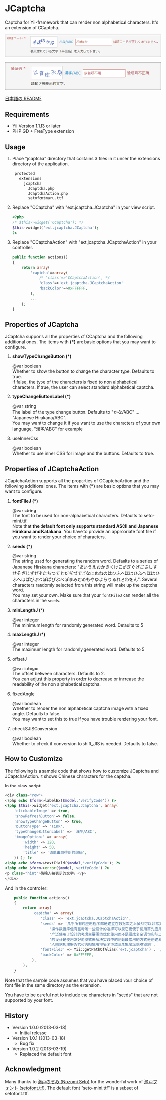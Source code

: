 JCaptcha
========

Captcha for Yii-framework that can render non alphabetical characters. It's an extension of CCaptcha.

![JCaptcha in Action](docs/jcaptcha.png "JCaptcha in Action")

![JCaptcha using Chinese characters](docs/jcaptcha-c.png "JCaptcha using Chinese characters")

[日本語の README](README-ja.md)

Requirements
------------
+ Yii Version 1.1.13 or later
+ PHP GD + FreeType extension

Usage
-----
1. Place "jcaptcha" directory that contains 3 files in it under the extensions directory of the application.

		protected
		  extensions
		    jcaptcha
		      JCaptcha.php
		      JCaptchaAction.php
		      setofontmaru.ttf

2. Replace "CCaptcha" with "ext.jcaptcha.JCaptcha" in your view script.

	```php
	<?php
	/* $this->widget('CCaptcha'); */
	$this->widget('ext.jcaptcha.JCaptcha');
	?>
	```

3. Replace "CCaptchaAction" with "ext.jcaptcha.JCaptchaAction" in your controller.

	```php
	public function actions()
	{
		return array(
			'captcha'=>array(
				/* 'class'=>'CCaptchaAction', */
				'class'=>'ext.jcaptcha.JCaptchaAction',
				'backColor'=>0xFFFFFF,
			),
			...
		);
	}
	```

Properties of JCaptcha
----------------------
JCaptcha supports all the properties of CCaptcha and the following additional ones.
The items with **(*)** are basic options that you may want to configure.

1. **showTypeChangeButton (*)**

	@var boolean  
	Whether to show the button to change the character type. Defaults to true.  
	If false, the type of the characters is fixed to non alphabetical characters.
	If true, the user can select standard alphabetical captcha.

2. **typeChangeButtonLabel (*)**

	@var string  
	The label of the type change button. Defaults to "かな/ABC" ... "Japanese Hirakana/ABC".  
	You may want to change it if you want to use the characters of your own language, "漢字/ABC" for example.

3. useInnerCss

	@var boolean  
	Whether to use inner CSS for image and the buttons.	Defaults to true.

Properties of JCaptchaAction
----------------------------
JCaptchaAction supports all the properties of CCaptchaAction and the following additional ones.
The items with **(*)** are basic options that you may want to configure.

1. **fontFileJ (*)**

	@var string  
	The font to be used for non-alphabetical characters. Defaults to seto-mini.ttf.  
	Note that **the default font only supports standard ASCII and Japanese Hirakana and Katakana**.
	You have to provide an appropriate font file if you want to render your choice of characters.

2. **seeds (*)**

	@var string  
	The string used for generating the random word. Defaults to a series of Japanese Hirakana characters: "あいうえおかきくけこがぎぐげごさしすせそざじずぜぞたちつてとだぢづでどなにぬねのはひふへほはひふへほはひふへほばびぶべぼぱぴぷぺぽまみむめもやゆよらりるれろわをん". Several characters randomly selected from this string will make up the captcha word.  
	You may set your own. Make sure that your `fontFileJ` can render all the characters in the `seeds`.

3. **minLengthJ (*)**

	@var integer  
	The minimum length for randomly generated word.	Defaults to 5

4. **maxLengthJ (*)**

	@var integer  
	The maximum length for randomly generated word.	Defaults to 5

5. offsetJ

	@var integer  
	The offset between characters. Defaults to 2.  
	You can adjust this property in order to decrease or increase the readability of the non alphabetical captcha.

6. fixedAngle

	@var boolean  
	Whether to render the non alphabetical captcha image with a fixed angle. Defaults to false.  
	You may want to set this to true if you have trouble rendering your font.

7. checkSJISConversion

	@var boolean  
	Whether to check if conversion to shift_JIS is needed. Defaults to false.

How to Customize
----------------

The following is a sample code that shows how to customize JCaptcha and JCaptchaAction.
It shows Chinese characters for the captcha.

In the view script:

```php
<div class="row">
<?php echo $form->labelEx($model,'verifyCode')) ?>
<?php $this->widget('ext.jcaptcha.JCaptcha', array(
	'clickableImage' => true,
	'showRefreshButton'=> false,
	'showTypeChangeButton' => true,
	'buttonType' => 'link',
	'typeChangeButtonLabel' => '漢字/ABC',
	'imageOptions' => array(
		'width' => 120,
		'height' => 50,
		'title' => '请单击取得新的编码',
	)) ); ?>
<?php echo $form->textField($model,'verifyCode'); ?>
<?php echo $form->error($model,'verifyCode') ?>
<p class="hint">請輸入被表示的文字。</p>
</div>
```

And in the controller:

```php
	public function actions()
	{
		return array(
			'captcha' => array(
				'class' => 'ext.jcaptcha.JCaptchaAction',
				'seeds' => '几乎所有的应用程序都是建立在数据库之上虽然可以非常灵活的' .
					'操作数据库但有些时候一些设计的选择可以使它更便于使用首先应用程序' .
					'广泛使用了设计的考虑主要围绕优化使用而不是组成复杂语句实际上大多' .
					'的设计是使用友好的模式来解决实践中的问题最常用的方式是创建易于被' .
					'人阅读和理解的代码例如使用命名来传达意思但是这很难做到',
				'fontFileJ' => Yii::getPathOfAlias('ext.jcaptcha') . '/gbsn00lp.ttf',
				'backColor' => 0xFFFFFF,
			),
		);
	}

```

Note that the sample code assumes that you have placed your choice of font file in the same directory as the extension.

You have to be careful not to include the characters in "seeds" that are not supported by your font.

History
-------

+ Version 1.0.0 (2013-03-18)
	+ Initial release
+ Version 1.0.1 (2013-03-18)
	+ Bug fix
+ Version 1.0.2 (2013-03-19)
	+ Replaced the default font

Acknowledgment
--------------
Many thanks to [瀬戸のぞみ (Nozomi Seto)](http://nonty.net/about/) for the wonderful work of [瀬戸フォント (setofont.ttf)](http://nonty.net/item/font/setofont.php). The default font "seto-mini.ttf" is a subset of setofont.ttf.

